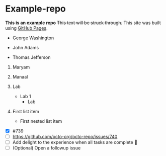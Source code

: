 # Example-repo
**This is an example repo**
~~This text will be struck through.~~
This site was built using [GitHub Pages](https://pages.github.com/).

- George Washington
* John Adams
+ Thomas Jefferson

1. Maryam
2. Manaal

1. Lab
   - Lab 1
     - Lab 

100. First list item
     - First nested list item
- [x] #739
- [ ] https://github.com/octo-org/octo-repo/issues/740
- [ ] Add delight to the experience when all tasks are complete :tada:
- [ ] \(Optional) Open a followup issue

